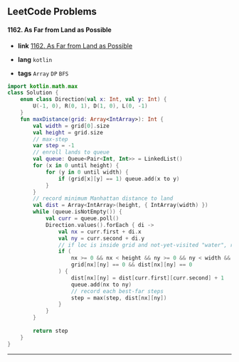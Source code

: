 ## LeetCode Problems



#### 1162. As Far from Land as Possible

- **link**  [1162. As Far from Land as Possible](https://leetcode.com/problems/as-far-from-land-as-possible/)

- **lang**  `kotlin` 
- **tags**  `Array`  `DP` `BFS`

```kotlin
import kotlin.math.max
class Solution {
    enum class Direction(val x: Int, val y: Int) {
        U(-1, 0), R(0, 1), D(1, 0), L(0, -1)
    }
    fun maxDistance(grid: Array<IntArray>): Int {
        val width = grid[0].size
        val height = grid.size
        // max-step
        var step = -1
        // enroll lands to queue
        val queue: Queue<Pair<Int, Int>> = LinkedList()
        for (x in 0 until height) {
            for (y in 0 until width) {
                if (grid[x][y] == 1) queue.add(x to y)
            }
        }
        // record minimum Manhattan distance to land
        val dist = Array<IntArray>(height, { IntArray(width) })
        while (queue.isNotEmpty()) {
            val curr = queue.poll()
            Direction.values().forEach { di ->
                val nx = curr.first + di.x
                val ny = curr.second + di.y
                // if loc is inside grid and not-yet-visited "water", record dist
                if (
                    nx >= 0 && nx < height && ny >= 0 && ny < width &&
                    grid[nx][ny] == 0 && dist[nx][ny] == 0
                ) {
                    dist[nx][ny] = dist[curr.first][curr.second] + 1
                    queue.add(nx to ny)
                  	// record each best-far steps
                    step = max(step, dist[nx][ny])
                }
            }
        }
    
        return step
    }
}
```

---

